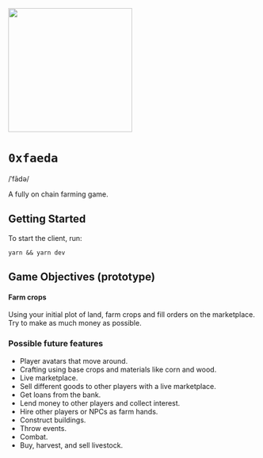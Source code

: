 <img src="https://github.com/maxgiraldo/0xfaeda/assets/4913413/9fc7f73a-adad-4320-b15a-f4279685f814" width=250 />

# `0xfaeda`

/ˈfādə/

A fully on chain farming game.

## Getting Started

To start the client, run:

`yarn && yarn dev`


## Game Objectives (prototype)

#### Farm crops

Using your initial plot of land, farm crops and fill orders on the marketplace. Try to make as much money as possible.

### Possible future features

- Player avatars that move around.
- Crafting using base crops and materials like corn and wood.
- Live marketplace.
- Sell different goods to other players with a live marketplace.
- Get loans from the bank.
- Lend money to other players and collect interest.
- Hire other players or NPCs as farm hands.
- Construct buildings.
- Throw events.
- Combat.
- Buy, harvest, and sell livestock.
